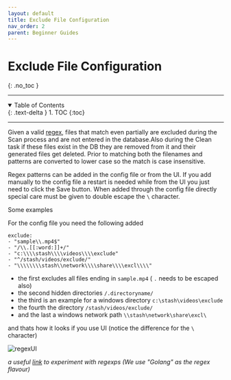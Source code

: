 ```yaml
---
layout: default
title: Exclude File Configuration
nav_order: 2
parent: Beginner Guides
---
```

# **Exclude File Configuration**
{: .no_toc }

---

<details open markdown="block">
  <summary>
    Table of Contents
  </summary>
  {: .text-delta }
1. TOC
{:toc}
</details>

---

Given a valid [regex](https://github.com/google/re2/wiki/Syntax), files that match even partially are excluded during the Scan process and are not entered in the database.Also during the Clean task if these files exist in the DB they are removed from it and their generated files get deleted.
Prior to matching both the filenames and patterns are converted to lower case so the match is case insensitive.

Regex patterns can be added in the config file or from the UI.
If you add manually to the config file a restart is needed while from the UI you just need to click the Save button.
When added through the config file directly special care must be given to double escape the `\` character.

Some examples

For the config file you need the following added
```
exclude: 
- "sample\\.mp4$"
- "/\\.[[:word:]]+/"
- "c:\\\\stash\\\\videos\\\\exclude"
- "^/stash/videos/exclude/"
- "\\\\\\\\stash\\network\\\\share\\\\excl\\\\"
```
* the first excludes all files ending in `sample.mp4` ( `.` needs to be escaped also)
* the second hidden directories `/.directoryname/`
* the third is an example for a windows directory `c:\stash\videos\exclude`
* the fourth the directory `/stash/videos/exclude/`
* and the last a windows network path `\\stash\network\share\excl\`

and thats how it looks if you use UI (notice the difference for the `\` character)

![regexUI](https://i.imgur.com/3Oqvuja.png)

_a useful [link](https://regex101.com/?flavor=golang) to experiment with regexps (We use "Golang" as the regex flavour)_